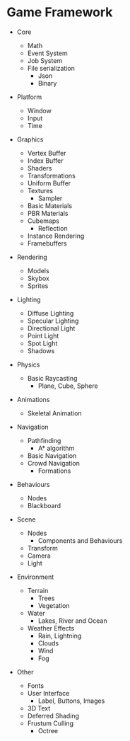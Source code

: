 # Game Framework

- Core
    - Math
    - Event System
    - Job   System
    - File serialization
        - Json
        - Binary

- Platform
    - Window
    - Input
    - Time

- Graphics
    - Vertex Buffer
    - Index  Buffer
    - Shaders
    - Transformations
    - Uniform Buffer
    - Textures
        - Sampler
    - Basic Materials
    - PBR   Materials
    - Cubemaps
        - Reflection
    - Instance Rendering
    - Framebuffers

- Rendering
    - Models
    - Skybox
    - Sprites

- Lighting
    - Diffuse Lighting
    - Specular Lighting
    - Directional Light
    - Point Light
    - Spot  Light
    - Shadows

- Physics
    - Basic Raycasting
        - Plane, Cube, Sphere

- Animations
    - Skeletal Animation

- Navigation
    - Pathfinding
        - A* algorithm
    - Basic Navigation
    - Crowd Navigation
        - Formations

- Behaviours
    - Nodes
    - Blackboard

- Scene
    - Nodes
        - Components and Behaviours
    - Transform
    - Camera
    - Light

- Environment
    - Terrain
        - Trees
        - Vegetation
    - Water
        - Lakes, River and Ocean
    - Weather Effects
        - Rain, Lightning
        - Clouds
        - Wind
        - Fog

- Other
    - Fonts
    - User Interface
        - Label, Buttons, Images
    - 3D Text
    - Deferred Shading
    - Frustum  Culling
        - Octree